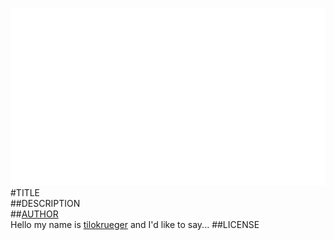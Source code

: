 ![image](screenshot.png)  
#TITLE  
##DESCRIPTION  
##[AUTHOR](https://github.com/tilokrueger)  
Hello my name is [tilokrueger](https://github.com/tilokrueger) and I'd like to say... 
##LICENSE  
